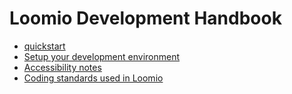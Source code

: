 # Loomio Development Handbook
- [quickstart](quickstart.md)
- [Setup your development environment](setup_environment.md)
- [Accessibility notes](accessibility.md)
- [Coding standards used in Loomio](code_guidelines.md)
